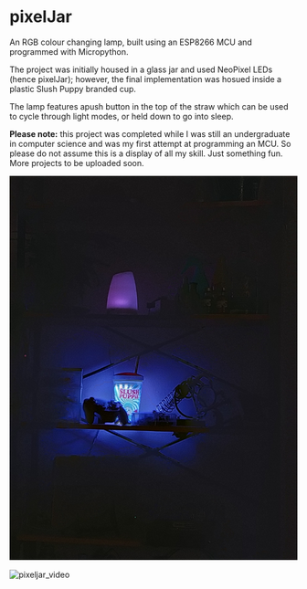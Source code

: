# pixelJar

An RGB colour changing lamp, built using an ESP8266 MCU and programmed with Micropython. 

The project was initially housed in a glass jar and used NeoPixel LEDs (hence pixelJar); however, the final implementation was hosued inside a plastic Slush Puppy branded cup.

The lamp features apush button in the top of the straw which can be used to cycle through light modes, or held down to go into sleep.

**Please note:** this project was completed while I was still an undergraduate in computer science and was my first attempt at programming an MCU. So please do not assume this is a display of all my skill. Just something fun. More projects to be uploaded soon. 

![pixeljar_image](images/on_display.jpg)

![pixeljar_video](images/small_video_wip.gif)
